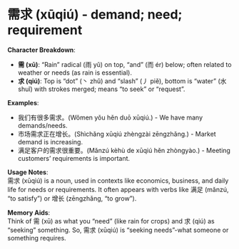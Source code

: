 # **需求 (xūqiú) - demand; need; requirement**

**Character Breakdown**:  
- **需 (xū)**: “Rain” radical (雨 yǔ) on top, “and” (而 ér) below; often related to weather or needs (as rain is essential).  
- **求 (qiú)**: Top is “dot” (丶 zhǔ) and “slash” (丿 piě), bottom is “water” (水 shuǐ) with strokes merged; means “to seek” or “request”.

**Examples**:  
- 我们有很多需求。(Wǒmen yǒu hěn duō xūqiú.) - We have many demands/needs.  
- 市场需求正在增长。(Shìchǎng xūqiú zhèngzài zēngzhǎng.) - Market demand is increasing.  
- 满足客户的需求很重要。(Mǎnzú kèhù de xūqiú hěn zhòngyào.) - Meeting customers’ requirements is important.

**Usage Notes**:  
需求 (xūqiú) is a noun, used in contexts like economics, business, and daily life for needs or requirements. It often appears with verbs like 满足 (mǎnzú, “to satisfy”) or 增长 (zēngzhǎng, “to grow”).

**Memory Aids**:  
Think of 需 (xū) as what you “need” (like rain for crops) and 求 (qiú) as “seeking” something. So, 需求 (xūqiú) is “seeking needs”-what someone or something requires.